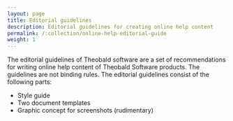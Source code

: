 ```yaml
---
layout: page
title: Editorial guidelines
description: Editorial guidelines for creating online help content
permalink: /:collection/online-help-editorial-guide
weight: 1
---
```


The editorial guidelines of Theobald software are a set of recommendations for writing online help content of Theobald Software products. The guidelines are not binding rules.
The editorial guidelines consist of the following parts:
- Style guide
- Two document templates 
- Graphic concept for screenshots  (rudimentary)
